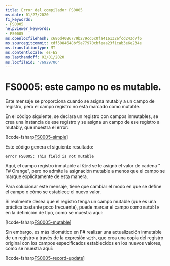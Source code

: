 ```yaml
---
title: Error del compilador FS0005
ms.date: 01/27/2020
f1_keywords:
- FS0005
helpviewer_keywords:
- FS0005
ms.openlocfilehash: c686d4086779b279cd5c0fa416132efcd243d7f6
ms.sourcegitcommit: cdf5084648bf5e77970cbfeaa23f1cab3e6e234e
ms.translationtype: MT
ms.contentlocale: es-ES
ms.lasthandoff: 02/01/2020
ms.locfileid: "76929706"
---
```

# <a name="fs0005-this-field-is-not-mutable"></a>FS0005: este campo no es mutable.

Este mensaje se proporciona cuando se asigna mutably a un campo de registro, pero el campo registro no está marcado como mutable.

En el código siguiente, se declara un registro con campos inmutables, se crea una instancia de ese registro y se asigna un campo de ese registro a mutably, que muestra el error:

[!code-fsharp[FS0005-simple](~/samples/snippets/fsharp/compiler-messages/fs0005.fs#L2-L8)]

Este código genera el siguiente resultado:

```text
error FS0005: This field is not mutable
```

Aquí, el campo registro inmutable al `Kind` se le asignó el valor de cadena " F# Orange", pero no admite la asignación mutable a menos que el campo se marque explícitamente de esta manera.

Para solucionar este mensaje, tiene que cambiar el modo en que se define el campo o cómo se establece el nuevo valor.

Si realmente desea que el registro tenga un campo mutable (que es una práctica bastante poco frecuente), puede marcar el campo como `mutable` en la definición de tipo, como se muestra aquí:

[!code-fsharp[FS0005-mutable](~/samples/snippets/fsharp/compiler-messages/fs0005.fs#L11-L17)]

Sin embargo, es más idiomático en F# realizar una actualización inmutable de un registro a través de la expresión `with`, que crea una copia del registro original con los campos especificados establecidos en los nuevos valores, como se muestra aquí:

[!code-fsharp[FS0005-record-update](~/samples/snippets/fsharp/compiler-messages/fs0005.fs#L20-L26)]
